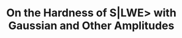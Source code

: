 ---
layout: page
title: On the Hardness of S|LWE> with Gaussian and Other Amplitudes
arxiv: https://arxiv.org/abs/2310.00644
description: With <a href="http://www.chenyilei.net/">Prof. Yilei Chen</a>, <a href="https://sites.google.com/view/qipengliu">Dr. Qipeng Liu</a>, Han Luo and <a href="https://tu-yaxin.github.io/">Yaxin Tu</a>. 
importance: 2
category: research
---